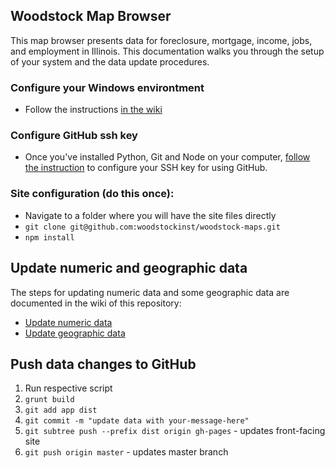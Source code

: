 Woodstock Map Browser
---

This map browser presents data for foreclosure, mortgage, income, jobs, and employment in Illinois. This documentation walks you through the setup of your system and the data update procedures.

### Configure your Windows environtment

- Follow the instructions [in the wiki](https://github.com/woodstockinst/woodstock-maps/wiki/Configure-Your-Windows-Environment)

### Configure GitHub ssh key

- Once you've installed Python, Git and Node on your computer, [follow the instruction](https://help.github.com/articles/generating-ssh-keys#platform-windows) to configure your SSH key for using GitHub.

### Site configuration (do this once):

- Navigate to a folder where you will have the site files directly
- `git clone git@github.com:woodstockinst/woodstock-maps.git`
- `npm install`

## Update numeric and geographic data

The steps for updating numeric data and some geographic data are documented in the wiki of this repository:

- [Update numeric data](https://github.com/woodstockinst/woodstock-maps/wiki/Update-numeric-data)
- [Update geographic data](https://github.com/woodstockinst/woodstock-maps/wiki/Update-geographic-data)

## Push data changes to GitHub

1. Run respective script
2. `grunt build`
3. `git add app dist`
4. `git commit -m "update data with your-message-here"`
5. `git subtree push --prefix dist origin gh-pages` - updates front-facing site
6. `git push origin master` - updates master branch
